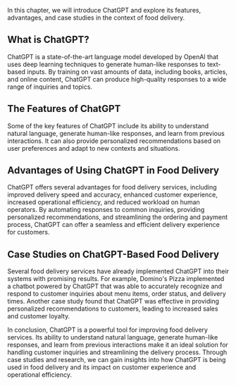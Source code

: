 

In this chapter, we will introduce ChatGPT and explore its features, advantages, and case studies in the context of food delivery.

What is ChatGPT?
----------------

ChatGPT is a state-of-the-art language model developed by OpenAI that uses deep learning techniques to generate human-like responses to text-based inputs. By training on vast amounts of data, including books, articles, and online content, ChatGPT can produce high-quality responses to a wide range of inquiries and topics.

The Features of ChatGPT
-----------------------

Some of the key features of ChatGPT include its ability to understand natural language, generate human-like responses, and learn from previous interactions. It can also provide personalized recommendations based on user preferences and adapt to new contexts and situations.

Advantages of Using ChatGPT in Food Delivery
--------------------------------------------

ChatGPT offers several advantages for food delivery services, including improved delivery speed and accuracy, enhanced customer experience, increased operational efficiency, and reduced workload on human operators. By automating responses to common inquiries, providing personalized recommendations, and streamlining the ordering and payment process, ChatGPT can offer a seamless and efficient delivery experience for customers.

Case Studies on ChatGPT-Based Food Delivery
-------------------------------------------

Several food delivery services have already implemented ChatGPT into their systems with promising results. For example, Domino's Pizza implemented a chatbot powered by ChatGPT that was able to accurately recognize and respond to customer inquiries about menu items, order status, and delivery times. Another case study found that ChatGPT was effective in providing personalized recommendations to customers, leading to increased sales and customer loyalty.

In conclusion, ChatGPT is a powerful tool for improving food delivery services. Its ability to understand natural language, generate human-like responses, and learn from previous interactions make it an ideal solution for handling customer inquiries and streamlining the delivery process. Through case studies and research, we can gain insights into how ChatGPT is being used in food delivery and its impact on customer experience and operational efficiency.
